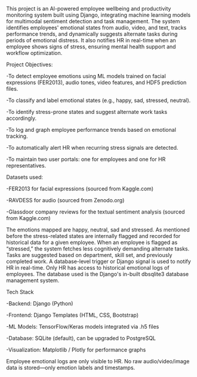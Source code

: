 This project is an AI-powered employee wellbeing and productivity monitoring system built using Django, integrating machine learning models for multimodal sentiment detection and task management. The system identifies employees' emotional states from audio, video, and text, tracks performance trends, and dynamically suggests alternate tasks during periods of emotional distress. It also notifies HR in real-time when an employee shows signs of stress, ensuring mental health support and workflow optimization.


Project Objectives:

-To detect employee emotions using ML models trained on facial expressions (FER2013), audio tones, video features, and HDF5 prediction files.

-To classify and label emotional states (e.g., happy, sad, stressed, neutral).

-To identify stress-prone states and suggest alternate work tasks accordingly.

-To log and graph employee performance trends based on emotional tracking.

-To automatically alert HR when recurring stress signals are detected.

-To maintain two user portals: one for employees and one for HR representatives.


Datasets used:

-FER2013 for facial expressions (sourced from Kaggle.com)

-RAVDESS for audio (sourced from Zenodo.org)

-Glassdoor company reviews for the textual sentiment analysis (sourced from Kaggle.com)


The emotions mapped are happy, neutral, sad and stressed. As mentioned before the stress-related states are internally flagged and recorded for historical data for a given employee. When an employee is flagged as “stressed,” the system fetches less cognitively demanding alternate tasks. Tasks are suggested based on department, skill set, and previously completed work. A database-level trigger or Django signal is used to notify HR in real-time. Only HR has access to historical emotional logs of employees. The database used is the Django's in-built dbsqlite3 database management system.

 Tech Stack
 
-Backend: Django (Python)

-Frontend: Django Templates (HTML, CSS, Bootstrap)

-ML Models: TensorFlow/Keras models integrated via .h5 files

-Database: SQLite (default), can be upgraded to PostgreSQL

-Visualization: Matplotlib / Plotly for performance graphs

Employee emotional logs are only visible to HR. No raw audio/video/image data is stored—only emotion labels and timestamps. 
